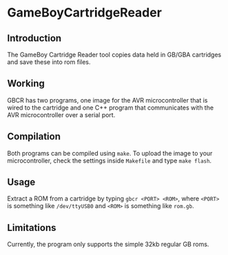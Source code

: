 GameBoyCartridgeReader
===============

## Introduction
The GameBoy Cartridge Reader tool copies data held in GB/GBA cartridges and save these into rom files.

## Working
GBCR has two programs, one image for the AVR microcontroller that is wired to the cartridge and one C++ program that communicates with the AVR microcontroller over a serial port.

## Compilation
Both programs can be compiled using `make`. To upload the image to your microcontroller, check the settings inside `Makefile` and type `make flash`.

## Usage
Extract a ROM from a cartridge by typing `gbcr <PORT> <ROM>`, where `<PORT>` is something like `/dev/ttyUSB0` and `<ROM>` is something like `rom.gb`.

## Limitations
Currently, the program only supports the simple 32kb regular GB roms.